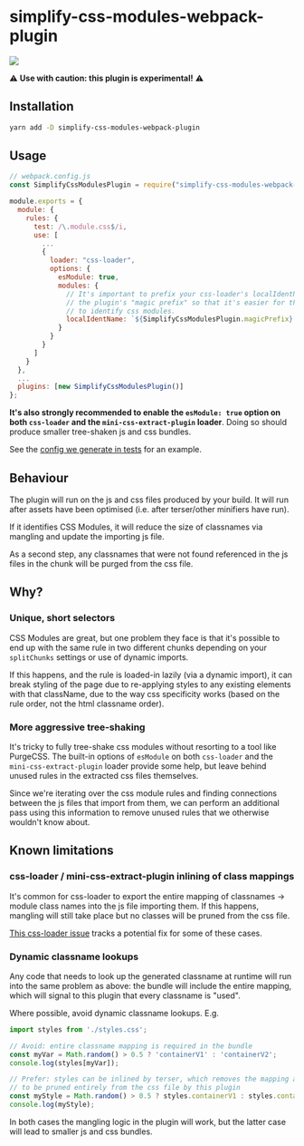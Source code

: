 # simplify-css-modules-webpack-plugin

![](https://github.com/jdb8/simplify-css-modules-webpack-plugin/workflows/main/badge.svg)

⚠️ **Use with caution: this plugin is experimental!** ⚠️

## Installation

```bash
yarn add -D simplify-css-modules-webpack-plugin
```

## Usage

```js
// webpack.config.js
const SimplifyCssModulesPlugin = require("simplify-css-modules-webpack-plugin");

module.exports = {
  module: {
    rules: {
      test: /\.module.css$/i,
      use: [
        ...
        {
          loader: "css-loader",
          options: {
            esModule: true,
            modules: {
              // It's important to prefix your css-loader's localIdentName with
              // the plugin's "magic prefix" so that it's easier for the plugin
              // to identify css modules.
              localIdentName: `${SimplifyCssModulesPlugin.magicPrefix}[hash:base64]`
            }
          }
        }
      ]
    }
  },
  ...
  plugins: [new SimplifyCssModulesPlugin()]
};
```

**It's also strongly recommended to enable the `esModule: true` option on both `css-loader` and the `mini-css-extract-plugin` loader**. Doing so should produce smaller tree-shaken js and css bundles.

See the [config we generate in tests](testing/generate-config.js) for an example.

## Behaviour

The plugin will run on the js and css files produced by your build. It will run after assets have been optimised (i.e. after terser/other minifiers have run).

If it identifies CSS Modules, it will reduce the size of classnames via mangling and update the importing js file.

As a second step, any classnames that were not found referenced in the js files in the chunk will be purged from the css file.

## Why?

### Unique, short selectors

CSS Modules are great, but one problem they face is that it's possible to end up with the same rule in two different chunks depending on your `splitChunks` settings or use of dynamic imports.

If this happens, and the rule is loaded-in lazily (via a dynamic import), it can break styling of the page due to re-applying styles to any existing elements with that className, due to the way css specificity works (based on the rule order, not the html classname order).

### More aggressive tree-shaking

It's tricky to fully tree-shake css modules without resorting to a tool like PurgeCSS. The built-in options of `esModule` on both `css-loader` and the `mini-css-extract-plugin` loader provide some help, but leave behind unused rules in the extracted css files themselves.

Since we're iterating over the css module rules and finding connections between the js files that import from them, we can perform an additional pass using this information to remove unused rules that we otherwise wouldn't know about.


## Known limitations

### css-loader / mini-css-extract-plugin inlining of class mappings

It's common for css-loader to export the entire mapping of classnames -> module class names into the js file importing them. If this happens, mangling will still take place but no classes will be pruned from the css file.

[This css-loader issue](https://github.com/webpack-contrib/css-loader/issues/1029) tracks a potential fix for some of these cases.

### Dynamic classname lookups

Any code that needs to look up the generated classname at runtime will run into the same problem as above: the bundle will include the entire mapping, which will signal to this plugin that every classname is "used". 

Where possible, avoid dynamic classname lookups. E.g.

```js
import styles from './styles.css';

// Avoid: entire classname mapping is required in the bundle
const myVar = Math.random() > 0.5 ? 'containerV1' : 'containerV2';
console.log(styles[myVar]);

// Prefer: styles can be inlined by terser, which removes the mapping and allows the classes
// to be pruned entirely from the css file by this plugin
const myStyle = Math.random() > 0.5 ? styles.containerV1 : styles.containerV2;
console.log(myStyle);
```

In both cases the mangling logic in the plugin will work, but the latter case will lead to smaller js and css bundles.
